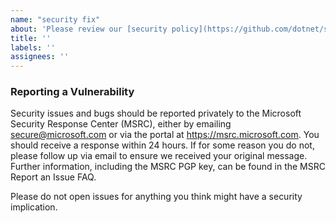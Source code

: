 ```yaml
---
name: "security fix"
about: 'Please review our [security policy](https://github.com/dotnet/sdk/security/policy) for more details'
title: ''
labels: ''
assignees: ''
---
```



### Reporting a Vulnerability
Security issues and bugs should be reported privately to the Microsoft Security Response Center (MSRC), either by emailing secure@microsoft.com or via the portal at https://msrc.microsoft.com. You should receive a response within 24 hours. If for some reason you do not, please follow up via email to ensure we received your original message. Further information, including the MSRC PGP key, can be found in the MSRC Report an Issue FAQ.

Please do not open issues for anything you think might have a security implication.